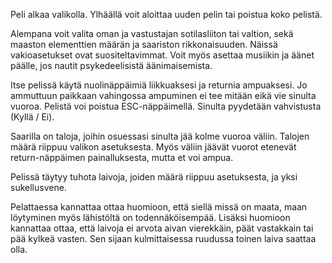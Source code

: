 Peli alkaa valikolla. Ylhäällä voit aloittaa uuden pelin tai poistua koko pelistä.

Alempana voit valita oman ja vastustajan sotilasliiton tai valtion, sekä maaston elementtien määrän ja saariston rikkonaisuuden. Näissä vakioasetukset ovat suositeltavimmat. Voit myös asettaa musiikin ja äänet päälle, jos nautit psykedeelisistä äänimaisemista.

Itse pelissä käytä nuolinäppäimiä liikkuaksesi ja returnia ampuaksesi. Jo ammuttuun paikkaan vahingossa ampuminen ei tee mitään eikä vie sinulta vuoroa. Pelistä voi poistua ESC-näppäimellä. Sinulta pyydetään vahvistusta (Kyllä / Ei).

Saarilla on taloja, joihin osuessasi sinulta jää kolme vuoroa väliin. Talojen määrä riippuu valikon asetuksesta. Myös väliin jäävät vuorot etenevät return-näppäimen painalluksesta, mutta et voi ampua.

Pelissä täytyy tuhota laivoja, joiden määrä riippuu asetuksesta, ja yksi sukellusvene.

Pelattaessa kannattaa ottaa huomioon, että siellä missä on maata, maan löytyminen myös lähistöltä on todennäköisempää. Lisäksi huomioon kannattaa ottaa, että laivoja ei arvota aivan vierekkäin, päät vastakkain tai pää kylkeä vasten. Sen sijaan kulmittaisessa ruudussa toinen laiva saattaa olla.
